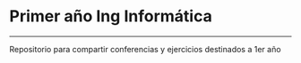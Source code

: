 # Primer año Ing Informática
---
Repositorio para compartir conferencias y ejercicios destinados a 1er año
